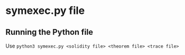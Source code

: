 # symexec.py file
## Running the Python file
Use ```python3 symexec.py <solidity file> <theorem file> <trace file>```